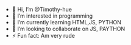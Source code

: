 - 👋 Hi, I’m @Timothy-hue
- 👀 I’m interested in programming 
- 🌱 I’m currently learning HTML,JS, PYTHON 
- 💞️ I’m looking to collaborate on JS, PAYTHON
- ⚡ Fun fact: Am very rude

<!---
Timothy-hue/Timothy-hue is a ✨ special ✨ repository because its `README.md` (this file) appears on your GitHub profile.
You can click the Preview link to take a look at your changes.
--->
